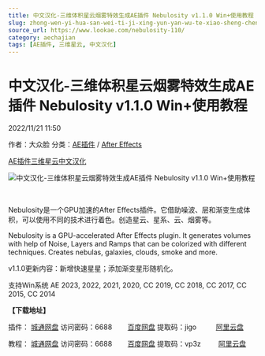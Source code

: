 ```yaml
---
title: 中文汉化-三维体积星云烟雾特效生成AE插件 Nebulosity v1.1.0 Win+使用教程
slug: zhong-wen-yi-hua-san-wei-ti-ji-xing-yun-yan-wu-te-xiao-sheng-cheng-aecha-jian-nebulosity-v1-1-0-win-shi-yong-jiao-cheng
source_url: https://www.lookae.com/nebulosity-110/
category: aechajian
tags: [AE插件, 三维星云, 中文汉化]
---
```

# 中文汉化-三维体积星云烟雾特效生成AE插件 Nebulosity v1.1.0 Win+使用教程

2022/11/21 11:50

作者：大众脸
分类：[AE插件](https://www.lookae.com/after-effects/aechajian/) / [After Effects](https://www.lookae.com/after-effects/)

[AE插件](https://www.lookae.com/tag/ae%e6%8f%92%e4%bb%b6/)[三维星云](https://www.lookae.com/tag/%e4%b8%89%e7%bb%b4%e6%98%9f%e4%ba%91/)[中文汉化](https://www.lookae.com/tag/%e4%b8%ad%e6%96%87%e6%b1%89%e5%8c%96/)

![中文汉化-三维体积星云烟雾特效生成AE插件 Nebulosity v1.1.0 Win+使用教程](https://www.lookae.com/wp-content/uploads/2022/11/Nebulosity.jpg "中文汉化-三维体积星云烟雾特效生成AE插件 Nebulosity v1.1.0 Win+使用教程-LookAE.com")

[﻿﻿﻿](https://cloud.video.taobao.com//play/u/705956171/p/1/e/6/t/1/386205250274.mp4)

Nebulosity是一个GPU加速的After Effects插件。它借助噪波、层和渐变生成体积，可以使用不同的技术进行着色。创造星云、星系、云、烟雾等。

Nebulosity is a GPU-accelerated After Effects plugin. It generates volumes with help of Noise, Layers and Ramps that can be colorized with different techniques. Creates nebulas, galaxies, clouds, smoke and more.

v1.1.0更新内容：新增快速星星；添加渐变星形随机化。

支持Win系统 AE 2023, 2022, 2021, 2020, CC 2019, CC 2018, CC 2017, CC 2015, CC 2014

**【下载地址】**

插件： [城通网盘](https://url70.ctfile.com/f/2827370-729563601-5da5f6?p=4431) 访问密码：6688        [百度网盘](https://pan.baidu.com/s/1F8yvKVPIDigppj4XsfTfYw?pwd=jigo) 提取码：jigo          [阿里云盘](https://www.aliyundrive.com/s/Yz5bKm7Hhdg)

教程： [城通网盘](https://url70.ctfile.com/f/2827370-733890144-14e6d9?p=4431) 访问密码：6688        [百度网盘](https://pan.baidu.com/s/1zPpViu5QfO179qmD-a5d5Q?pwd=vp3z) 提取码：vp3z         [阿里云盘](https://www.aliyundrive.com/s/hzQdKwGqKhs)
